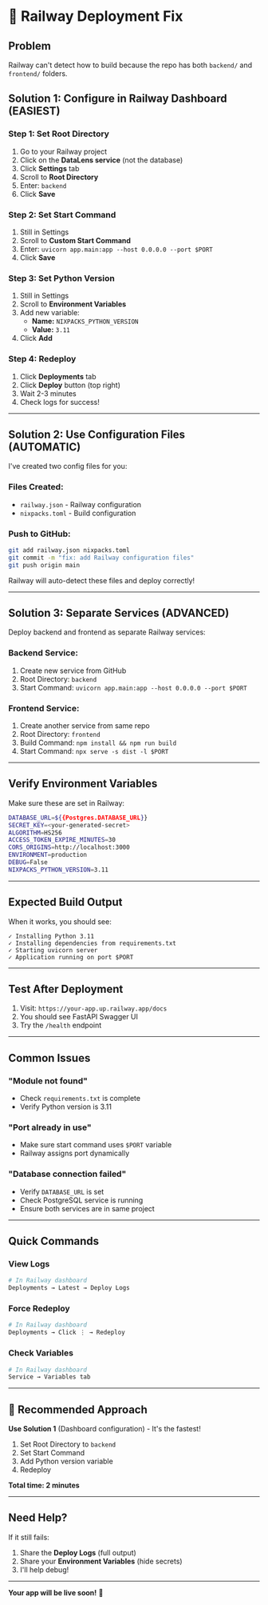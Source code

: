 # 🔧 Railway Deployment Fix

## Problem
Railway can't detect how to build because the repo has both `backend/` and `frontend/` folders.

## Solution 1: Configure in Railway Dashboard (EASIEST)

### Step 1: Set Root Directory
1. Go to your Railway project
2. Click on the **DataLens service** (not the database)
3. Click **Settings** tab
4. Scroll to **Root Directory**
5. Enter: `backend`
6. Click **Save**

### Step 2: Set Start Command
1. Still in Settings
2. Scroll to **Custom Start Command**
3. Enter: `uvicorn app.main:app --host 0.0.0.0 --port $PORT`
4. Click **Save**

### Step 3: Set Python Version
1. Still in Settings
2. Scroll to **Environment Variables**
3. Add new variable:
   - **Name:** `NIXPACKS_PYTHON_VERSION`
   - **Value:** `3.11`
4. Click **Add**

### Step 4: Redeploy
1. Click **Deployments** tab
2. Click **Deploy** button (top right)
3. Wait 2-3 minutes
4. Check logs for success!

---

## Solution 2: Use Configuration Files (AUTOMATIC)

I've created two config files for you:

### Files Created:
- `railway.json` - Railway configuration
- `nixpacks.toml` - Build configuration

### Push to GitHub:
```bash
git add railway.json nixpacks.toml
git commit -m "fix: add Railway configuration files"
git push origin main
```

Railway will auto-detect these files and deploy correctly!

---

## Solution 3: Separate Services (ADVANCED)

Deploy backend and frontend as separate Railway services:

### Backend Service:
1. Create new service from GitHub
2. Root Directory: `backend`
3. Start Command: `uvicorn app.main:app --host 0.0.0.0 --port $PORT`

### Frontend Service:
1. Create another service from same repo
2. Root Directory: `frontend`
3. Build Command: `npm install && npm run build`
4. Start Command: `npx serve -s dist -l $PORT`

---

## Verify Environment Variables

Make sure these are set in Railway:

```bash
DATABASE_URL=${{Postgres.DATABASE_URL}}
SECRET_KEY=<your-generated-secret>
ALGORITHM=HS256
ACCESS_TOKEN_EXPIRE_MINUTES=30
CORS_ORIGINS=http://localhost:3000
ENVIRONMENT=production
DEBUG=False
NIXPACKS_PYTHON_VERSION=3.11
```

---

## Expected Build Output

When it works, you should see:
```
✓ Installing Python 3.11
✓ Installing dependencies from requirements.txt
✓ Starting uvicorn server
✓ Application running on port $PORT
```

---

## Test After Deployment

1. Visit: `https://your-app.up.railway.app/docs`
2. You should see FastAPI Swagger UI
3. Try the `/health` endpoint

---

## Common Issues

### "Module not found"
- Check `requirements.txt` is complete
- Verify Python version is 3.11

### "Port already in use"
- Make sure start command uses `$PORT` variable
- Railway assigns port dynamically

### "Database connection failed"
- Verify `DATABASE_URL` is set
- Check PostgreSQL service is running
- Ensure both services are in same project

---

## Quick Commands

### View Logs
```bash
# In Railway dashboard
Deployments → Latest → Deploy Logs
```

### Force Redeploy
```bash
# In Railway dashboard
Deployments → Click ⋮ → Redeploy
```

### Check Variables
```bash
# In Railway dashboard
Service → Variables tab
```

---

## 🎯 Recommended Approach

**Use Solution 1** (Dashboard configuration) - It's the fastest!

1. Set Root Directory to `backend`
2. Set Start Command
3. Add Python version variable
4. Redeploy

**Total time: 2 minutes**

---

## Need Help?

If it still fails:
1. Share the **Deploy Logs** (full output)
2. Share your **Environment Variables** (hide secrets)
3. I'll help debug!

---

**Your app will be live soon!** 🚀
